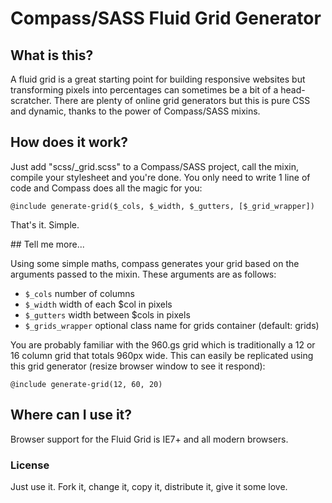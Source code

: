 # Compass/SASS Fluid Grid Generator

## What is this?

A fluid grid is a great starting point for building responsive websites but transforming pixels into percentages can sometimes be a bit of a head-scratcher. There are plenty of online grid generators but this is pure CSS and dynamic, thanks to the power of Compass/SASS mixins.

## How does it work?

Just add "scss/_grid.scss" to a Compass/SASS project, call the mixin, compile your stylesheet and you're done. You only need to write 1 line of code and Compass does all the magic for you:

	@include generate-grid($_cols, $_width, $_gutters, [$_grid_wrapper])

That's it. Simple.

## Tell me more...

Using some simple maths, compass generates your grid based on the arguments passed to the mixin. These arguments are as follows:

* `$_cols` number of columns
* `$_width` width of each $col in pixels
* `$_gutters` width between $cols in pixels
* `$_grids_wrapper` optional class name for grids container (default: grids)

You are probably familiar with the 960.gs grid which is traditionally a 12 or 16 column grid that totals 960px wide. This can easily be replicated using this grid generator (resize browser window to see it respond):

	@include generate-grid(12, 60, 20)

## Where can I use it?

Browser support for the Fluid Grid is IE7+ and all modern browsers.

### License

Just use it. Fork it, change it, copy it, distribute it, give it some love.
